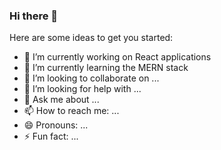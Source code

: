 ### Hi there 👋

<!-- [🇱​🇮​🇳​🇰​🇪​🇩​🇮​🇳​]() ● [🇮​🇳​🇸​🇹​🇦​🇬​🇷​🇦​🇲​]() ● [🇫​🇦​🇨​🇪​🇧​🇴​🇴​🇰​]() ● [🇸​🇵​🇴​🇹​🇮​🇫​🇾​]() -->

Here are some ideas to get you started:

- 🔭 I’m currently working on React applications 
- 🌱 I’m currently learning the MERN stack
- 👯 I’m looking to collaborate on ...
- 🤔 I’m looking for help with ...
- 💬 Ask me about ...
- 📫 How to reach me: ...
- 😄 Pronouns: ...
- ⚡ Fun fact: ...

